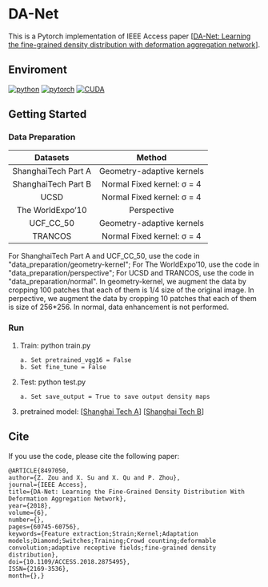 # DA-Net
This is a Pytorch implementation of IEEE Access paper [[DA-Net: Learning the fine-grained density distribution with deformation aggregation network](https://ieeexplore.ieee.org/stamp/stamp.jsp?tp=&arnumber=8497050)]. 

<!-- ![](https://github.com/BigTeacher-xyx/DA-Net/blob/master/pictures/whole.gif) -->
## Enviroment
[![python](https://img.shields.io/badge/python-2.7.12-brightgreen.svg)]()
[![pytorch](https://img.shields.io/badge/pytorch-0.3.1-blue.svg)]()
[![CUDA](https://img.shields.io/badge/CUDA-8.0-orange.svg)]()

## Getting Started
### Data Preparation
| Datasets | Method | 
| :----:   | :----: |
| ShanghaiTech Part A | Geometry-adaptive kernels |
| ShanghaiTech Part B | Normal Fixed kernel: σ = 4|
|    UCSD   | Normal Fixed kernel: σ = 4|
|    The WorldExpo’10 | Perspective |
|    UCF_CC_50 | Geometry-adaptive kernels| 
|    TRANCOS   | Normal Fixed kernel: σ = 4 |

For ShanghaiTech Part A and UCF_CC_50, use the code in "data_preparation/geometry-kernel"; For The WorldExpo’10, use the code in "data_preparation/perspective"; For UCSD and TRANCOS, use the code in "data_preparation/normal". In geometry-kernel, we augment the data by cropping 100 patches that each of them is 1/4 size of the original image. In perpective, we augment the data by cropping 10 patches that each of them is size of 256*256. In normal, data enhancement is not performed.

### Run
1. Train: python train.py
	```Shell
	a. Set pretrained_vgg16 = False
	b. Set fine_tune = False
	```
2. Test: python test.py
	```Shell
	a. Set save_output = True to save output density maps
	```
3. pretrained model:
		[[Shanghai Tech A](https://www.dropbox.com/s/h9tl5rl8gotwb5o/DA-Net_shtechA_80.h5?dl=0)]
		[[Shanghai Tech B](https://www.dropbox.com/s/4c3pkha3vpw0nrg/DA-Net_shtechB_20.h5?dl=0)]

 

## Cite
If you use the code, please cite the following paper:
```
@ARTICLE{8497050, 
author={Z. Zou and X. Su and X. Qu and P. Zhou}, 
journal={IEEE Access}, 
title={DA-Net: Learning the Fine-Grained Density Distribution With Deformation Aggregation Network}, 
year={2018}, 
volume={6}, 
number={}, 
pages={60745-60756}, 
keywords={Feature extraction;Strain;Kernel;Adaptation models;Diamond;Switches;Training;Crowd counting;deformable convolution;adaptive receptive fields;fine-grained density distribution}, 
doi={10.1109/ACCESS.2018.2875495}, 
ISSN={2169-3536}, 
month={},}
```
